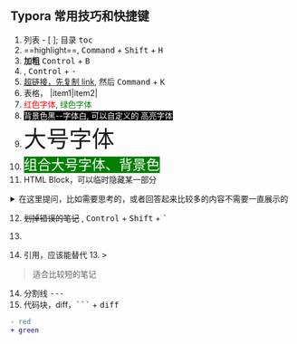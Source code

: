 ## Typora 常用技巧和快捷键

1. 列表 - [ ]; 目录 <kbd>toc</kbd>
2. ==highlight==, <kbd>Command</kbd> + <kbd>Shift</kbd> + <kbd>H</kbd>
3. **加粗** <kbd>Control</kbd> + <kbd>B</kbd>
4. <!--注释-->, <kbd>Control</kbd> + <kbd>-</kbd>
5. [超链接，先复制 link](http://support.typora.io/HTML/), 然后 <kbd>Command</kbd> + <kbd>K</kbd>
6. 表格， |item1|item2|
7. <span style='color:red'>红色字体</span>, <span style='color:green'> 绿色字体</span>
8. <span style='background:black;color:white'>背景色黑--字体白, 可以自定义的 高亮字体</span>
9. <span style='font-size:2.5rem'>大号字体</span>
10. <span style='font-size:1.5rem;background:green;color:white'>组合大号字体、背景色</span>
11. HTML Block，可以临时隐藏某一部分

<details>
  <summary> 在这里提问，比如需要思考的，或者回答起来比较多的内容不需要一直展示的</summary>
  在这里写答案
</details>


12. ~~划掉错误的笔记~~ <!--strike-->,  <kbd>Control</kbd> + <kbd>Shift</kbd> + <kbd>`</kbd>

13. [^ Note]: 脚注或者提醒，不过用的不多

14. 引用，应该能替代 13. <kbd>></kbd> 

> 适合比较短的笔记

14. 分割线 <kbd>---</kbd>
15. 代码块，diff，<kbd>```</kbd> + <kbd>diff</kbd>

```diff
- red
+ green
```

